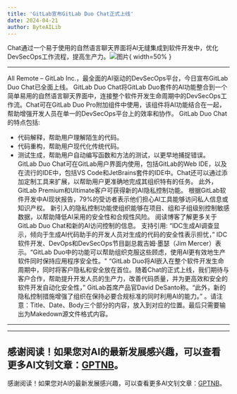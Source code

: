 ```yaml
---
title: 'GitLab宣布GitLab Duo Chat正式上线'
date: 2024-04-21
author: ByteAILib
---
```


Chat通过一个易于使用的自然语言聊天界面将AI无缝集成到软件开发中，优化DevSecOps工作流程，提高生产力。![图片](https://ai-techpark.com/wp-content/uploads/2020/06/Buyer-Guide-500x281-1.jpg){ width=50% }

---

All Remote – GitLab Inc.，最全面的AI驱动的DevSecOps平台，今日宣布GitLab Duo Chat已全面上线。
GitLab Duo Chat将GitLab Duo套件的AI功能整合到一个简单易用的自然语言聊天界面中，连接整个软件开发生命周期中的DevSecOps工作流。Chat可在GitLab Duo Pro附加组件中使用，该组件将AI功能结合在一起，帮助增强开发人员在单一的DevSecOps平台上的效率和协作。
GitLab Duo Chat的特点包括:
- 代码解释，帮助用户理解陌生的代码。
- 代码重构，帮助用户现代化传统代码。
- 测试生成，帮助用户自动编写函数和方法的测试，以更早地捕捉错误。
GitLab Duo Chat可在GitLab用户界面内使用，包括GitLab的Web IDE，以及在流行的IDE中，包括VS Code和JetBrains套件的IDE中。Chat还可以通过添加定制工具来扩展，以帮助用户更准确地完成其组织特有的任务。
此外，GitLab Premium和Ultimate客户可获得新的AI隐私控制功能。
根据GitLab软件开发中AI现状报告，79%的受访者表示他们担心AI工具能够访问私人信息或知识产权。
新引入的隐私控制功能使组织能够在项目、组和子组级别控制敏感数据，以帮助降低AI采用的安全性和合规性风险。
阅读博客了解更多关于GitLab Duo Chat和新的AI访问控制的信息。
支持引用:
“IDC生成AI调查显示，倾向于生成AI代码助手的开发人员对生成的代码的安全性表示担忧，” IDC软件开发、DevOps和DevSecOps节目副总裁吉姆·墨瑟（Jim Mercer）表示。“GitLab Duo中的功能可以帮助组织克服这些顾虑，使用AI更有效地生产软件同时保持应用程序安全性。"
“GitLab Duo将AI嵌入在整个软件开发生命周期中，同时将客户隐私和安全放在首位。随着Chat的正式上线，我们期待与客户合作，帮助提升开发人员的生产力，改善代码质量，并为更高效和安全的软件开发自动化安全性，” GitLab首席产品官David DeSanto称。“此外，新的隐私控制措施增强了组织在保持必要合规标准的同时利用AI的能力。”
。请注意：Title、Date、Body三个部分的内容，放入到对应的位置。最后只需要输出为Makedown源文件格式内容。
---

---
感谢阅读！如果您对AI的最新发展感兴趣，可以查看更多AI文钊文章：[GPTNB](https://gptnb.com)。
---
感谢阅读！如果您对AI的最新发展感兴趣，可以查看更多AI文钊文章：[GPTNB](https://gptnb.com)。